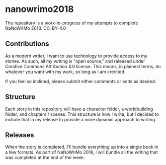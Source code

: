 # nanowrimo2018

The repository is a work-in-progress of my attempts to complete NaNoWriMo 2018. CC-BY-4.0

## Contributions

As a modern writer, I want to use technology to provide access to my stories. As such, all my writing is "open source," and released under Creative Commons Attribution 4.0 license. This means, in plainest terms, do whatever you want with my work, so long as I am credited.

If you feel so inclined, please submit either comments or edits as desired.

## Structure

Each story in this repository will have a character folder, a worldbuilding folder, and chapters / scenes. This structure is how I write, but I decided to include that in my release to provide a more dynamic approach to writing.

## Releases

When the story is completed, I'll bundle everything up into a single book in a few formats. As part of NaNoWriMo 2018, I will bundle all the writing that was completed at the end of the week.